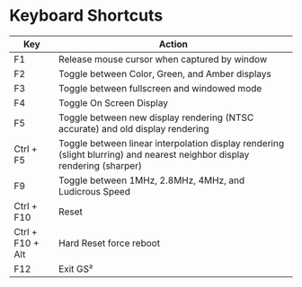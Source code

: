 # Keyboard Shortcuts

| Key | Action |
| --- | --- |
| F1 | Release mouse cursor when captured by window |
| F2 | Toggle between Color, Green, and Amber displays |
| F3 | Toggle between fullscreen and windowed mode |
| F4 | Toggle On Screen Display |
| F5 | Toggle between new display rendering (NTSC accurate) and old display rendering |
| Ctrl + F5 | Toggle between linear interpolation display rendering (slight blurring) and nearest neighbor display rendering (sharper) |
| F9 | Toggle between 1MHz, 2.8MHz, 4MHz, and Ludicrous Speed |
| Ctrl + F10 | Reset |
| Ctrl + F10 + Alt | Hard Reset force reboot |
| F12 | Exit GS² |

